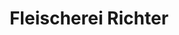 ---
title: "Fleischerei Richter"
url: /leipzig/fleischerei-richter-zschochersche-strasse/
shop: Metzgerei
---